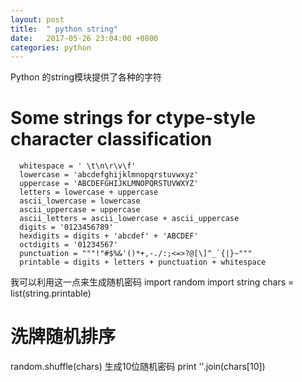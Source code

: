```yaml
---
layout: post
title:  " python string"
date:   2017-05-26 23:04:00 +0800
categories: python
---
```

Python 的string模块提供了各种的字符
# Some strings for ctype-style character classification
```
  whitespace = ' \t\n\r\v\f'
  lowercase = 'abcdefghijklmnopqrstuvwxyz'
  uppercase = 'ABCDEFGHIJKLMNOPQRSTUVWXYZ'
  letters = lowercase + uppercase
  ascii_lowercase = lowercase
  ascii_uppercase = uppercase
  ascii_letters = ascii_lowercase + ascii_uppercase
  digits = '0123456789'
  hexdigits = digits + 'abcdef' + 'ABCDEF'
  octdigits = '01234567'
  punctuation = """!"#$%&'()*+,-./:;<=>?@[\]^_`{|}~"""
  printable = digits + letters + punctuation + whitespace
```

我可以利用这一点来生成随机密码
import random
import string
chars = list(string.printable)
# 洗牌随机排序
random.shuffle(chars)
生成10位随机密码
print ''.join(chars[10])
